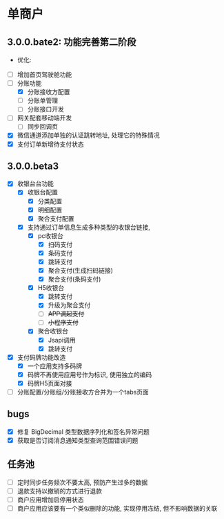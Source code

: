 # 单商户
## 3.0.0.bate2: 功能完善第二阶段
- 优化:
- [ ] 增加首页驾驶舱功能
- [ ] 分账功能
    - [x] 分账接收方配置
    - [ ] 分账单管理
    - [ ] 分账接口开发
- [ ] 网关配套移动端开发
    - [ ] 同步回调页
- [x] 微信通道添加单独的认证跳转地址, 处理它的特殊情况
- [x] 支付订单新增待支付状态
## 3.0.0.beta3
- [x] 收银台台功能
  - [x] 收银台配置
    - [x] 分类配置
    - [x] 明细配置
    - [x] 聚合支付配置
  - [x] 支持通过订单信息生成多种类型的收银台链接,
    - [x] pc收银台
      - [x] 扫码支付
      - [x] 条码支付
      - [x] 跳转支付
      - [x] 聚合支付(生成扫码链接)
      - [x] 聚合支付(条码支付)
    - [x] H5收银台
      - [x] 跳转支付
      - [x] 升级为聚合支付
      - [ ] ~~APP调起支付~~
      - [ ] ~~小程序支付~~
    - [x] 聚合收银台
      - [x] Jsapi调用
      - [x] 跳转支付
- [x] 支付码牌功能改造
  - [x] 一个应用支持多码牌
  - [x] 码牌不再使用应用号作为标识, 使用独立的编码
  - [x] 码牌H5页面对接
- [ ] 分账配置/分账组/分账接收方合并为一个tabs页面
## bugs
- [x] 修复 BigDecimal 类型数据序列化和签名异常问题
- [x] 获取是否订阅消息通知类型查询范围错误问题

## 任务池
- [ ] 定时同步任务频次不要太高, 预防产生过多的数据
- [ ] 退款支持以撤销的方式进行退款
- [ ] 商户应用增加启停用状态
- [ ] 商户应用应该要有一个类似删除的功能, 实现停用冻结, 但不影响数据的关联
